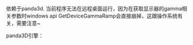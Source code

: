 依赖于panda3d.
当前程序无法在远程桌面运行，因为在获取显示器的gamma相关参数时windows api  GetDeviceGammaRamp会直接崩掉，这跟操作系统有关，需要注意~

panda3D引擎：
